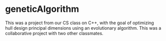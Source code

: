 # geneticAlgorithm
This was a project from our CS class on C++, with the goal of optimizing hull design principal dimensions using an evolutionary algorithm. This was a collaborative project with two other classmates.

